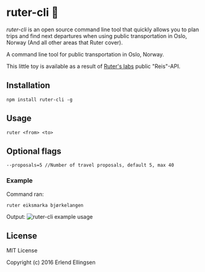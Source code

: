 # ruter-cli 🚂
*ruter-cli* is an open source command line tool that quickly allows you to plan trips and find next departures when using public transportation in Oslo, Norway (And all other areas that Ruter cover).

A command line tool for public transportation in Oslo, Norway. 

This little toy is available as a result of [Ruter's labs](https://ruter.no/labs/) public "Reis"-API.   

## Installation
`npm install ruter-cli -g` 

## Usage
`ruter <from> <to>` 

## Optional flags 
```
--proposals=5 //Number of travel proposals, default 5, max 40
```

### Example
Command ran:

`ruter eiksmarka bjørkelangen`

Output: 
![ruter-cli example usage](https://i.imgur.com/fbmAKBI.png)

## License
MIT License

Copyright (c) 2016 Erlend Ellingsen
